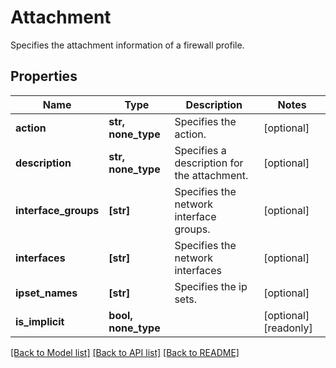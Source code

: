 # Attachment

Specifies the attachment information of a firewall profile.

## Properties
Name | Type | Description | Notes
------------ | ------------- | ------------- | -------------
**action** | **str, none_type** | Specifies the action. | [optional] 
**description** | **str, none_type** | Specifies a description for the attachment. | [optional] 
**interface_groups** | **[str]** | Specifies the network interface groups. | [optional] 
**interfaces** | **[str]** | Specifies the network interfaces | [optional] 
**ipset_names** | **[str]** | Specifies the ip sets. | [optional] 
**is_implicit** | **bool, none_type** |  | [optional] [readonly] 

[[Back to Model list]](../README.md#documentation-for-models) [[Back to API list]](../README.md#documentation-for-api-endpoints) [[Back to README]](../README.md)


